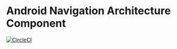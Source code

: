 # Android Navigation Architecture Component

[![CircleCI](https://circleci.com/gh/quanghd96/Android-Navigation/tree/master.svg?style=svg)](https://circleci.com/gh/quanghd96/Android-Navigation/tree/master)
